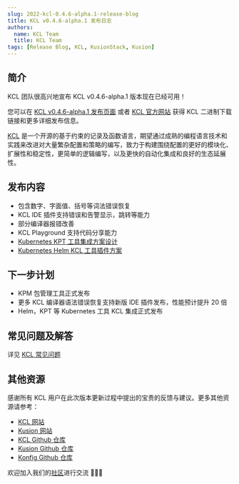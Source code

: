 ```yaml
---
slug: 2022-kcl-0.4.6-alpha.1-release-blog
title: KCL v0.4.6-alpha.1 发布日志
authors:
  name: KCL Team
  title: KCL Team
tags: [Release Blog, KCL, KusionStack, Kusion]
---
```


## 简介

KCL 团队很高兴地宣布 KCL v0.4.6-alpha.1 版本现在已经可用！

您可以在 [KCL v0.4.6-alpha.1 发布页面](https://github.com/KusionStack/kcl/releases/tag/v0.4.6-alpha.1) 或者 [KCL 官方网站](https://kcl-lang.io/) 获得 KCL 二进制下载链接和更多详细发布信息。

[KCL](https://github.com/KusionStack/kcl) 是一个开源的基于约束的记录及函数语言，期望通过成熟的编程语言技术和实践来改进对大量繁杂配置和策略的编写，致力于构建围绕配置的更好的模块化、扩展性和稳定性，更简单的逻辑编写，以及更快的自动化集成和良好的生态延展性。

## 发布内容

+ 包含数字、字面值、括号等词法错误恢复
+ KCL IDE 插件支持错误和告警显示，跳转等能力
+ 部分编译器报错改善
+ KCL Playground 支持代码分享能力
+ [Kubernetes KPT 工具集成方案设计](https://github.com/KusionStack/kcl/issues/434)
+ [Kubernetes Helm KCL 工具插件方案](https://github.com/KusionStack/kcl/issues/426)

## 下一步计划

+ KPM 包管理工具正式发布
+ 更多 KCL 编译器语法错误恢复支持新版 IDE 插件发布，性能预计提升 20 倍
+ Helm，KPT 等 Kubernetes 工具 KCL 集成正式发布

## 常见问题及解答

详见 [KCL 常见问题](https://kcl-lang.io/docs/user_docs/support/)

## 其他资源

感谢所有 KCL 用户在此次版本更新过程中提出的宝贵的反馈与建议。更多其他资源请参考：

+ [KCL 网站](https://kcl-lang.io/)
+ [Kusion 网站](https://kusionstack.io/)
+ [KCL Github 仓库](https://github.com/KusionStack/kcl)
+ [Kusion Github 仓库](https://github.com/KusionStack/kusion)
+ [Konfig Github 仓库](https://github.com/KusionStack/konfig)

欢迎加入我们的[社区](https://github.com/kcl-lang/community)进行交流 👏👏👏
